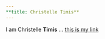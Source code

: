 ```yaml
---
**title: Christelle Timis**
---
```


I am Christelle **Timis** ... [this is my link](https://github.com/christelletimis)
